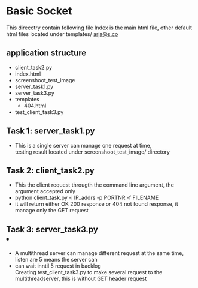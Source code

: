 # Basic Socket

This direcotry contain following file
Index is the main html file, other default html files located under templates/ 
[arja@s.co](mail)
## application structure 

- client_task2.py
- index.html
- screenshoot_test_image
- server_task1.py
- server_task3.py
- templates
   - 404.html
- test_client_task3.py



## Task 1: server_task1.py
- This is a single server can manage one request at time,<br>testing result located under screenshoot_test_image/ directory</p>
## Task 2: client_task2.py
- This the client request througth the command line argument, the argument accepted only
- python client_task.py -i IP_addrs -p PORTNR -f FILENAME
- it will return either OK 200 response or 404 not found response, it manage only the GET request
  
## Task 3: server_task3.py<li>
- A multithread server can manage different request at the same time, listen are 5 means the server can
- can wait inntil 5 request in backlog<br>Creating test_client_task3.py to make several request to the multithreadserver, this is without GET header request
  
